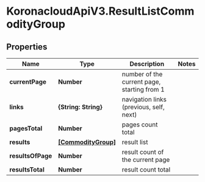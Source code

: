 # KoronacloudApiV3.ResultListCommodityGroup

## Properties
Name | Type | Description | Notes
------------ | ------------- | ------------- | -------------
**currentPage** | **Number** | number of the current page, starting from 1 | 
**links** | **{String: String}** | navigation links (previous, self, next) | 
**pagesTotal** | **Number** | pages count total | 
**results** | [**[CommodityGroup]**](CommodityGroup.md) | result list | 
**resultsOfPage** | **Number** | result count of the current page | 
**resultsTotal** | **Number** | result count total | 


